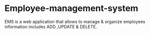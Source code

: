 # Employee-management-system
  EMS is a web application that allows to manage & organize employees information includes ADD ,UPDATE & DELETE.
